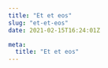 ```yaml
---
title: "Et et eos"
slug: "et-et-eos"
date: 2021-02-15T16:24:01Z

meta:
  title: "Et et eos"
---
```


